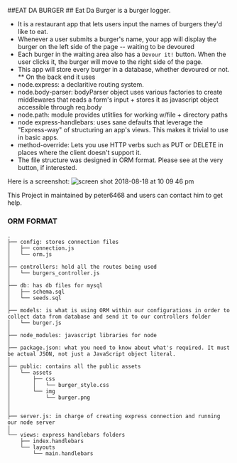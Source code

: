 ##EAT DA BURGER ##
Eat Da Burger is a burger logger.  
* It is a restaurant app that lets users input the names of burgers they'd like to eat.
* Whenever a user submits a burger's name, your app will display the burger on the left side of the page -- waiting to be devoured
* Each burger in the waiting area also has a `Devour it!` button. When the user clicks it, the burger will move to the right side of the page.
* This app will store every burger in a database, whether devoured or not.
** On the back end it uses
* node.express: a declaritive routing system. 
* node.body-parser: bodyParser object uses various factories to create middlewares that reads a form's input + stores it as javascript object accessible through req.body
* node.path: module provides utlitlies for working w/file + directory paths
* node express-handlebars: uses sane defaults that leverage the "Express-way" of structuring an app's views. This makes it trivial to use in basic apps.
* method-override: Lets you use HTTP verbs such as PUT or DELETE in places where the client doesn't support it.
* The file structure was designed in ORM format.  Please see at the very button, if interested.

Here is a screenshot:
![screen shot 2018-08-18 at 10 09 46 pm](https://user-images.githubusercontent.com/36605965/44304817-fd69db00-a334-11e8-98a7-d950af2741a4.png)

This Project in maintained by peter6468 and users can contact him to get help.

### ORM FORMAT ###
```
.
├── config: stores connection files
│   ├── connection.js
│   └── orm.js
│ 
├── controllers: hold all the routes being used
│   └── burgers_controller.js
│
├── db: has db files for mysql
│   ├── schema.sql
│   └── seeds.sql
│
├── models: is what is using ORM within our configurations in order to collect data from database and send it to our controllers folder
│   └── burger.js
│ 
├── node_modules: javascript libraries for node
│ 
├── package.json: what you need to know about what's required. It must be actual JSON, not just a JavaScript object literal.
│
├── public: contains all the public assets
│   └── assets
│       ├── css
│       │   └── burger_style.css
│       └── img
│           └── burger.png
│   
│
├── server.js: in charge of creating express connection and running our node server
│
└── views: express handlebars folders
    ├── index.handlebars
    └── layouts
        └── main.handlebars
```
